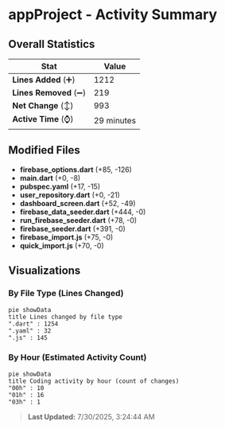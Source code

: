 # appProject - Activity Summary 

## Overall Statistics

| Stat                   | Value                                                             |
| ---------------------- | ----------------------------------------------------------------- |
| **Lines Added** (➕)   | 1212                                          |
| **Lines Removed** (➖) | 219                                        |
| **Net Change** (↕)    | 993                |
| **Active Time** (⌚)   | 29 minutes |


## Modified Files
- **firebase_options.dart** (+85, -126)
- **main.dart** (+0, -8)
- **pubspec.yaml** (+17, -15)
- **user_repository.dart** (+0, -21)
- **dashboard_screen.dart** (+52, -49)
- **firebase_data_seeder.dart** (+444, -0)
- **run_firebase_seeder.dart** (+78, -0)
- **firebase_seeder.dart** (+391, -0)
- **firebase_import.js** (+75, -0)
- **quick_import.js** (+70, -0)

## Visualizations

### By File Type (Lines Changed)

```mermaid
pie showData
title Lines changed by file type
".dart" : 1254
".yaml" : 32
".js" : 145
```

### By Hour (Estimated Activity Count)

```mermaid
pie showData
title Coding activity by hour (count of changes)
"00h" : 10
"01h" : 16
"03h" : 1
```


> **Last Updated:** 7/30/2025, 3:24:44 AM